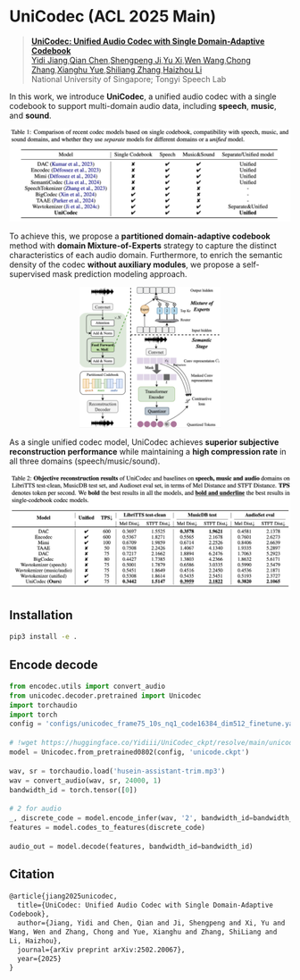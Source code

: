 # UniCodec (ACL 2025 Main)

> [**UniCodec: Unified Audio Codec with Single Domain-Adaptive Codebook**](https://arxiv.org/abs/2502.20067)<br>
> [Yidi Jiang](https://scholar.google.com/citations?user=le6gC58AAAAJ&hl=en&oi=ao),[Qian Chen](https://scholar.google.com/citations?user=8eosmSQAAAAJ&hl=en&oi=ao),[Shengpeng Ji](https://scholar.google.com/citations?user=zuRaB-oAAAAJ&hl=en&oi=ao),[Yu Xi](https://scholar.google.com/citations?user=dszdUXYAAAAJ&hl=zh-CN),[Wen Wang](https://scholar.google.com.hk/citations?user=85Tj1OwAAAAJ&hl=en),[Chong Zhang](https://scholar.google.com.sg/citations?user=nqcBaoYAAAAJ&hl=en),[Xianghu Yue](https://scholar.google.com/citations?user=jWNJCDIAAAAJ&hl=en),[Shiliang Zhang](https://scholar.google.com/citations?user=BcWMSE4AAAAJ&hl=zh-CN),[Haizhou Li](https://colips.org/~eleliha/)<br>
> National University of Singapore; Tongyi Speech Lab<br>

In this work, we introduce **UniCodec**, a unified audio codec with a single codebook to support multi-domain audio data, including **speech**, **music**, and **sound**. 

![comparison](https://github.com/Jiang-Yidi/UniCodec/blob/main/comparison%20table.png)

To achieve this, we propose a **partitioned domain-adaptive codebook** method with **domain Mixture-of-Experts** strategy to capture the distinct characteristics of each audio domain. Furthermore, to enrich the semantic density of the codec **without auxiliary modules**, we propose a self-supervised mask prediction modeling approach. 

<div align=center>
<img src="https://github.com/Jiang-Yidi/UniCodec/blob/main/overview.png" width="50%">
</div>

As a single unified codec model, UniCodec achieves **superior subjective reconstruction performance** while maintaining a **high compression rate** in all three domains (speech/music/sound).

![main](https://github.com/Jiang-Yidi/UniCodec/blob/main/main%20result.png)

## Installation

```bash
pip3 install -e .
```

## Encode decode

```python
from encodec.utils import convert_audio
from unicodec.decoder.pretrained import Unicodec
import torchaudio
import torch
config = 'configs/unicodec_frame75_10s_nq1_code16384_dim512_finetune.yaml'

# !wget https://huggingface.co/Yidiii/UniCodec_ckpt/resolve/main/unicode.ckpt
model = Unicodec.from_pretrained0802(config, 'unicode.ckpt')

wav, sr = torchaudio.load('husein-assistant-trim.mp3')
wav = convert_audio(wav, sr, 24000, 1) 
bandwidth_id = torch.tensor([0])

# 2 for audio
_, discrete_code = model.encode_infer(wav, '2', bandwidth_id=bandwidth_id)
features = model.codes_to_features(discrete_code)

audio_out = model.decode(features, bandwidth_id=bandwidth_id)
```

## Citation

```
@article{jiang2025unicodec,
  title={UniCodec: Unified Audio Codec with Single Domain-Adaptive Codebook},
  author={Jiang, Yidi and Chen, Qian and Ji, Shengpeng and Xi, Yu and Wang, Wen and Zhang, Chong and Yue, Xianghu and Zhang, ShiLiang and Li, Haizhou},
  journal={arXiv preprint arXiv:2502.20067},
  year={2025}
}
```
